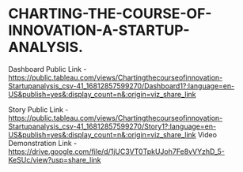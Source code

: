 # CHARTING-THE-COURSE-OF-INNOVATION-A-STARTUP-ANALYSIS.


Dashboard Public Link - https://public.tableau.com/views/Chartingthecourseofinnovation-Startupanalysis_csv-41_16812857599270/Dashboard1?:language=en-US&publish=yes&:display_count=n&:origin=viz_share_link

Story Public Link - https://public.tableau.com/views/Chartingthecourseofinnovation-Startupanalysis_csv-41_16812857599270/Story1?:language=en-US&publish=yes&:display_count=n&:origin=viz_share_link
Video Demonstration Link - https://drive.google.com/file/d/1jUC3VT0TpkUJoh7Fe8vVYzhD_5-KeSUc/view?usp=share_link
